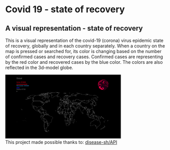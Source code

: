 # Covid 19 - state of recovery

## A visual representation - state of recovery

This is a visual representation of the covid-19 (corona) virus epidemic state of recovery, globally and in each country separately. When a country on the map is pressed or searched for, its color is changing based on the number of confirmed cases and recovery cases. Confirmed cases are representing by the red color and recovered cases by the blue color. The colors are also reflected in the 3d-model globe.

<img src="./src/images/covid-19.png" alt="covid-19" height="200">
<br>
This project made possible thanks to:
<a target="blank" href="https://github.com/disease-sh/API">
disease-sh/API
</a>
